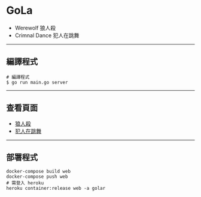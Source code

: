 # GoLa

- Werewolf 狼人殺
- Crimnal Dance 犯人在跳舞

---

## 編譯程式

```shell
# 編譯程式
$ go run main.go server
```

---

## 查看頁面

- [狼人殺](http://127.0.0.1:8000/wf)
- [犯人在跳舞](http://127.0.0.1:8000/cd)

---

## 部署程式

```shell
docker-compose build web
docker-compose push web
# 需登入 heroku
heroku container:release web -a golar
```
